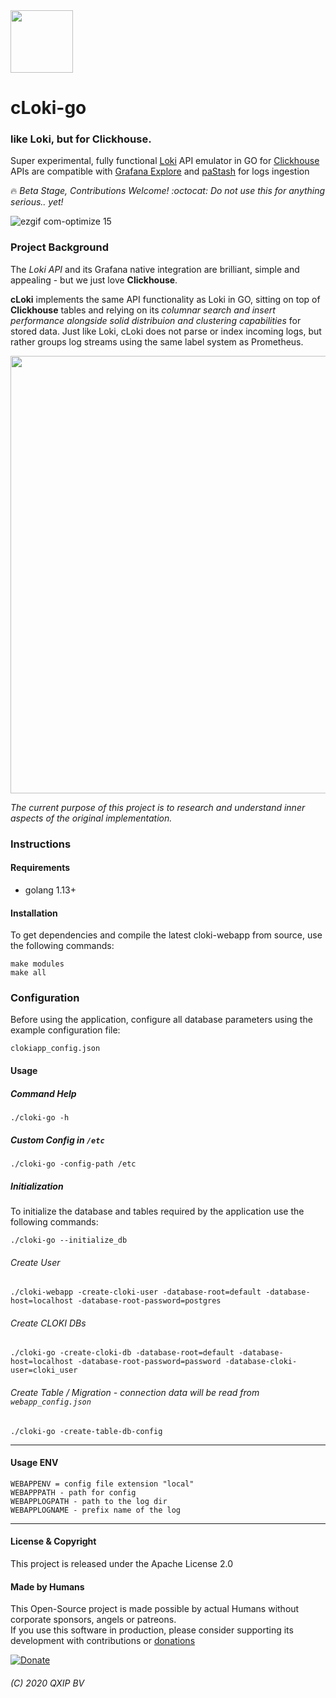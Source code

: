 <img src='https://user-images.githubusercontent.com/1423657/50455638-a8c41580-094f-11e9-8b43-dd0a9ae0f622.png' width=100>

# cLoki-go

### like Loki, but for Clickhouse.

Super experimental, fully functional [Loki](https://github.com/grafana/loki) API emulator in GO for [Clickhouse](https://clickhouse.yandex/)<br/>
APIs are compatible with [Grafana Explore](http://docs.grafana.org/features/explore/) and [paStash](https://github.com/sipcapture/paStash/wiki/Example:-Loki) for logs ingestion

:fire: *Beta Stage, Contributions Welcome! :octocat: Do not use this for anything serious.. yet!*

![ezgif com-optimize 15](https://user-images.githubusercontent.com/1423657/50496835-404e6480-0a33-11e9-87a4-aebb71a668a7.gif)

### Project Background

The *Loki API* and its Grafana native integration are brilliant, simple and appealing - but we just love **Clickhouse**. 

**cLoki** implements the same API functionality as Loki in GO, sitting on top of **Clickhouse** tables and relying on its *columnar search and insert performance alongside solid distribuion and clustering capabilities* for stored data. Just like Loki, cLoki does not parse or index incoming logs, but rather groups log streams using the same label system as Prometheus. 

<img src="https://user-images.githubusercontent.com/1423657/54091852-5ce91000-4385-11e9-849d-998c1e5d3243.png" width=700 />

*The current purpose of this project is to research and understand inner aspects of the original implementation.*


### Instructions

#### Requirements
* golang 1.13+

#### Installation
To get dependencies and compile the latest cloki-webapp from source, use the following commands:
```
make modules
make all
```

### Configuration
Before using the application, configure all database parameters using the example configuration file:
```
clokiapp_config.json
```

#### Usage
##### Command Help
```
./cloki-go -h
```
##### Custom Config in `/etc`
```
./cloki-go -config-path /etc
```

##### Initialization
To initialize the database and tables required by the application use the following commands:
```
./cloki-go --initialize_db
```

###### Create User
```
./cloki-webapp -create-cloki-user -database-root=default -database-host=localhost -database-root-password=postgres
```

###### Create CLOKI DBs
```
./cloki-go -create-cloki-db -database-root=default -database-host=localhost -database-root-password=password -database-cloki-user=cloki_user

```

<!--
###### Save it or edit the webapp_config.json manualy
```
./cloki-go -save-cloki-db-settings -database-host=localhost -database-cloki-config=cloki_config -database-cloki-user=cloki_user -database-cloki-password=cloki_password
```
-->

###### Create Table / Migration - connection data will be read from `webapp_config.json`
```
./cloki-go -create-table-db-config 
```

------------

#### Usage ENV
```
WEBAPPENV = config file extension "local" 
WEBAPPPATH - path for config
WEBAPPLOGPATH - path to the log dir
WEBAPPLOGNAME - prefix name of the log
```


----

#### License & Copyright
This project is released under the Apache License 2.0

#### Made by Humans
This Open-Source project is made possible by actual Humans without corporate sponsors, angels or patreons.<br>
If you use this software in production, please consider supporting its development with contributions or [donations](https://www.paypal.com/cgi-bin/webscr?cmd=_donations&business=donation%40sipcapture%2eorg&lc=US&item_name=SIPCAPTURE&no_note=0&currency_code=EUR&bn=PP%2dDonationsBF%3abtn_donateCC_LG%2egif%3aNonHostedGuest)

[![Donate](https://www.paypalobjects.com/en_US/i/btn/btn_donateCC_LG.gif)](https://www.paypal.com/cgi-bin/webscr?cmd=_donations&business=donation%40sipcapture%2eorg&lc=US&item_name=SIPCAPTURE&no_note=0&currency_code=EUR&bn=PP%2dDonationsBF%3abtn_donateCC_LG%2egif%3aNonHostedGuest) 

###### (C) 2020 QXIP BV
